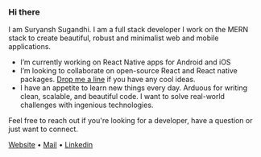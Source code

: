 ### Hi there

I am Suryansh Sugandhi. I am a full stack developer
I work on the MERN stack to create beautiful, robust and minimalist web and mobile applications.

<!--
**suryanshsugandhi/suryanshsugandhi** is a ✨ _special_ ✨ repository because its `README.md` (this file) appears on your GitHub profile.
![Github stats](https://github-readme-stats.vercel.app/api?username=suryanshsugandhi)

-->

-  I’m currently working on React Native apps for Android and iOS
-  I’m looking to collaborate on open-source React and React native packages. [Drop me a line](mailto:suryansh71199@gmail.com) if you have any cool ideas.
-  I have an appetite to learn new things every day. Arduous for writing clean, scalable, and beautiful code. I want to solve real-world challenges with ingenious technologies.

Feel free to reach out if you're looking for a developer, have a question or just want to connect.

<a href="https://suryansh.codes" target="_blank">Website</a>
 &bull; <a href="mailto:suryansh71199@gmail.com" target="_blank">Mail</a>
 &bull; <a href="https://www.linkedin.com/in/suryanshsugandhi" target="_blank">Linkedin</a>
